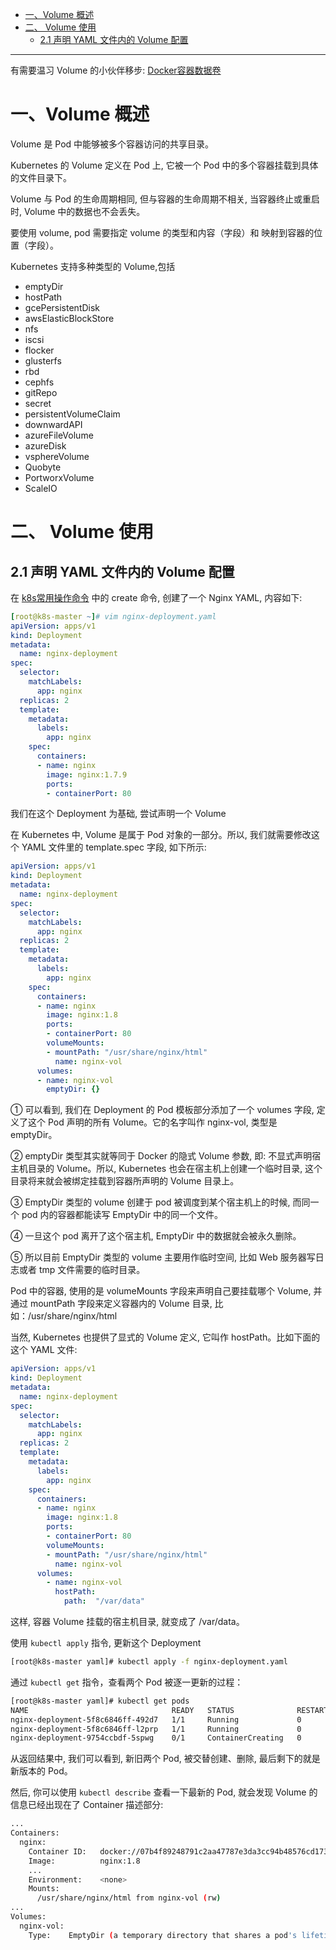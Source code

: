 
* [一、Volume 概述](#%E4%B8%80volume-%E6%A6%82%E8%BF%B0)
* [二、 Volume 使用](#%E4%BA%8C-volume-%E4%BD%BF%E7%94%A8)
  * [2\.1 声明 YAML 文件内的 Volume 配置](#21-%E5%A3%B0%E6%98%8E-yaml-%E6%96%87%E4%BB%B6%E5%86%85%E7%9A%84-volume-%E9%85%8D%E7%BD%AE)


---
有需要温习 Volume 的小伙伴移步: [Docker容器数据卷](../docker/Docker容器数据卷.md)


# 一、Volume 概述
Volume 是 Pod 中能够被多个容器访问的共享目录。

Kubernetes 的 Volume 定义在 Pod 上, 它被一个 Pod 中的多个容器挂载到具体的文件目录下。

Volume 与 Pod 的生命周期相同, 但与容器的生命周期不相关, 当容器终止或重启时, Volume 中的数据也不会丢失。

要使用 volume, pod 需要指定 volume 的类型和内容（字段）和 映射到容器的位置（字段）。

Kubernetes 支持多种类型的 Volume,包括
 - emptyDir
 - hostPath
 - gcePersistentDisk
 - awsElasticBlockStore 
 - nfs
 - iscsi
 - flocker
 - glusterfs
 - rbd
 - cephfs
 - gitRepo
 - secret
 - persistentVolumeClaim
 - downwardAPI
 - azureFileVolume
 - azureDisk
 - vsphereVolume
 - Quobyte
 - PortworxVolume
 - ScaleIO
 
 
# 二、 Volume 使用
## 2.1 声明 YAML 文件内的 Volume 配置
在 [k8s常用操作命令](k8s常用操作命令.md) 中的 create 命令, 创建了一个 Nginx YAML, 内容如下:
```yaml
[root@k8s-master ~]# vim nginx-deployment.yaml
apiVersion: apps/v1
kind: Deployment
metadata:
  name: nginx-deployment
spec:
  selector:
    matchLabels:
      app: nginx
  replicas: 2
  template:
    metadata:
      labels:
        app: nginx
    spec:
      containers:
      - name: nginx
        image: nginx:1.7.9
        ports:
        - containerPort: 80
```

我们在这个 Deployment 为基础, 尝试声明一个 Volume

在 Kubernetes 中, Volume 是属于 Pod 对象的一部分。所以, 我们就需要修改这个 YAML 文件里的 template.spec 字段, 如下所示:
```yaml
apiVersion: apps/v1
kind: Deployment
metadata:
  name: nginx-deployment
spec:
  selector:
    matchLabels:
      app: nginx
  replicas: 2
  template:
    metadata:
      labels:
        app: nginx
    spec:
      containers:
      - name: nginx
        image: nginx:1.8
        ports:
        - containerPort: 80
        volumeMounts:
        - mountPath: "/usr/share/nginx/html"
          name: nginx-vol
      volumes:
      - name: nginx-vol
        emptyDir: {}
```

① 可以看到, 我们在 Deployment 的 Pod 模板部分添加了一个 volumes 字段, 定义了这个 Pod 声明的所有 Volume。它的名字叫作 nginx-vol, 类型是 emptyDir。

② emptyDir 类型其实就等同于 Docker 的隐式 Volume 参数, 即: 不显式声明宿主机目录的 Volume。所以, Kubernetes 也会在宿主机上创建一个临时目录, 这个目录将来就会被绑定挂载到容器所声明的 Volume 目录上。

③ EmptyDir 类型的 volume 创建于 pod 被调度到某个宿主机上的时候, 而同一个 pod 内的容器都能读写 EmptyDir 中的同一个文件。

④ 一旦这个 pod 离开了这个宿主机, EmptyDir 中的数据就会被永久删除。

⑤ 所以目前 EmptyDir 类型的 volume 主要用作临时空间, 比如 Web 服务器写日志或者 tmp 文件需要的临时目录。

Pod 中的容器, 使用的是 volumeMounts 字段来声明自己要挂载哪个 Volume, 并通过 mountPath 字段来定义容器内的 Volume 目录, 比如：/usr/share/nginx/html

当然, Kubernetes 也提供了显式的 Volume 定义, 它叫作 hostPath。比如下面的这个 YAML 文件:
```yaml
apiVersion: apps/v1
kind: Deployment
metadata:
  name: nginx-deployment
spec:
  selector:
    matchLabels:
      app: nginx
  replicas: 2
  template:
    metadata:
      labels:
        app: nginx
    spec:
      containers:
      - name: nginx
        image: nginx:1.8
        ports:
        - containerPort: 80
        volumeMounts:
        - mountPath: "/usr/share/nginx/html"
          name: nginx-vol
      volumes:
        - name: nginx-vol
          hostPath: 
            path:  "/var/data"
```
这样, 容器 Volume 挂载的宿主机目录, 就变成了 /var/data。

使用 `kubectl apply` 指令, 更新这个 Deployment
```bash
[root@k8s-master yaml]# kubectl apply -f nginx-deployment.yaml
```

通过 `kubectl get` 指令，查看两个 Pod 被逐一更新的过程：
```bash
[root@k8s-master yaml]# kubectl get pods
NAME                                READY   STATUS              RESTARTS   AGE
nginx-deployment-5f8c6846ff-492d7   1/1     Running             0          44m
nginx-deployment-5f8c6846ff-l2prp   1/1     Running             0          45m
nginx-deployment-9754ccbdf-5spwg    0/1     ContainerCreating   0          19s
```

从返回结果中, 我们可以看到, 新旧两个 Pod, 被交替创建、删除, 最后剩下的就是新版本的 Pod。

然后, 你可以使用 `kubectl describe` 查看一下最新的 Pod, 就会发现 Volume 的信息已经出现在了 Container 描述部分:
```bash
...
Containers:
  nginx:
    Container ID:   docker://07b4f89248791c2aa47787e3da3cc94b48576cd173018356a6ec8db2b6041343
    Image:          nginx:1.8
    ...
    Environment:    <none>
    Mounts:
      /usr/share/nginx/html from nginx-vol (rw)
...
Volumes:
  nginx-vol:
    Type:    EmptyDir (a temporary directory that shares a pod's lifetime)
```